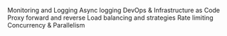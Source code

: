 Monitoring and Logging
Async logging
DevOps & Infrastructure as Code
Proxy forward and reverse
Load balancing and strategies
Rate limiting
Concurrency & Parallelism